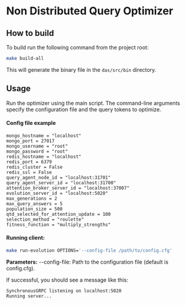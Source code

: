 # Non Distributed Query Optimizer

## How to build

To build run the following command from the project root:

```bash
make build-all
```

This will generate the binary file in the `das/src/bin` directory.

## Usage

Run the optimizer using the main script. The command-line arguments specify the configuration file and the query tokens to optimize.

#### Config file example

```
mongo_hostname = "localhost"
mongo_port = 27017
mongo_username = "root"
mongo_password = "root"
redis_hostname = "localhost"
redis_port = 6379
redis_cluster = False
redis_ssl = False
query_agent_node_id = "localhost:31701"
query_agent_server_id = "localhost:31700"
attention_broker_server_id = "localhost:37007"
evolution_server_id = "localhost:5020"
max_generations = 2
max_query_answers = 5
population_size = 500
qtd_selected_for_attention_update = 100
selection_method = "roulette"
fitness_function = "multiply_strengths"
```

#### Running client:

```bash
make run-evolution OPTIONS='--config-file /path/to/config.cfg'
```

**Parameters:**
--config-file: Path to the configuration file (default is config.cfg).

If successful, you should see a message like this:

```
SynchronousGRPC listening on localhost:5020
Running server...
```